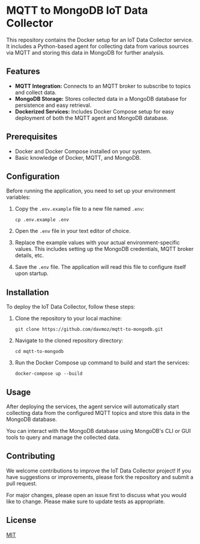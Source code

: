 # MQTT to MongoDB IoT Data Collector

This repository contains the Docker setup for an IoT Data Collector service. It includes a Python-based agent for collecting data from various sources via MQTT and storing this data in MongoDB for further analysis.

## Features

- **MQTT Integration:** Connects to an MQTT broker to subscribe to topics and collect data.
- **MongoDB Storage:** Stores collected data in a MongoDB database for persistence and easy retrieval.
- **Dockerized Services:** Includes Docker Compose setup for easy deployment of both the MQTT agent and MongoDB database.

## Prerequisites

- Docker and Docker Compose installed on your system.
- Basic knowledge of Docker, MQTT, and MongoDB.

## Configuration

Before running the application, you need to set up your environment variables:

1. Copy the `.env.example` file to a new file named `.env`:

   ```
   cp .env.example .env
   ```

2. Open the `.env` file in your text editor of choice.

3. Replace the example values with your actual environment-specific values. This includes setting up the MongoDB credentials, MQTT broker details, etc.

4. Save the `.env` file. The application will read this file to configure itself upon startup.

## Installation

To deploy the IoT Data Collector, follow these steps:

1. Clone the repository to your local machine:
   ```
   git clone https://github.com/davmoz/mqtt-to-mongodb.git
   ```
2. Navigate to the cloned repository directory:
   ```
   cd mqtt-to-mongodb
   ```
3. Run the Docker Compose up command to build and start the services:
   ```
   docker-compose up --build
   ```

## Usage

After deploying the services, the agent service will automatically start collecting data from the configured MQTT topics and store this data in the MongoDB database.

You can interact with the MongoDB database using MongoDB's CLI or GUI tools to query and manage the collected data.

## Contributing

We welcome contributions to improve the IoT Data Collector project! If you have suggestions or improvements, please fork the repository and submit a pull request.

For major changes, please open an issue first to discuss what you would like to change. Please make sure to update tests as appropriate.

## License

[MIT](https://choosealicense.com/licenses/mit/)
